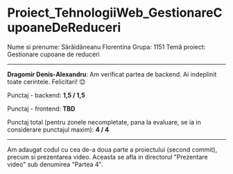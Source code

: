 # Proiect_TehnologiiWeb_GestionareCupoaneDeReduceri
Nume si prenume: Sărăidăneanu Florentina
Grupa: 1151
Temă proiect: Gestionare cupoane de reduceri

<hr>

**Dragomir Denis-Alexandru**: Am verificat partea de backend. Ai indeplinit toate cerintele. Felicitari! 😊

Punctaj - backend: **1,5 / 1,5**

Punctaj - frontend: **TBD**

Punctaj total (pentru zonele necompletate, pana la evaluare, se ia in considerare punctajul maxim): **4 / 4**

<hr>

Am adaugat codul cu cea de-a doua parte a proiectului (second commit), precum si prezentarea video. Aceasta se afla in directorul "Prezentare video" sub denumirea "Partea 4".
